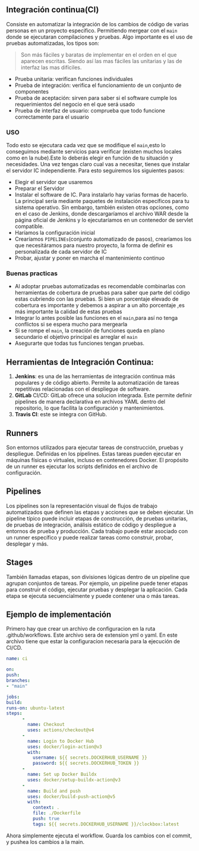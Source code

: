  
## Integración continua(CI)
Consiste en automatizar la integración de los cambios de código de varias personas en un proyecto especifico. Permitiendo mergear con el `main` donde se ejecutaran compilaciones y pruebas.
Algo importante es el uso de pruebas automatizadas, los tipos son:
>Son más fáciles y baratas de implementar en el orden en el que aparecen escritas. Siendo así las mas fáciles las unitarias y las de interfaz las mas difíciles.

 - Prueba unitaria: verifican funciones individuales
 - Prueba de integración: verifica el funcionamiento de un conjunto de componentes
 - Prueba de aceptación: sirven para saber si el software cumple los requerimientos del negocio en el que será usado
 - Prueba de interfaz de usuario: comprueba que todo funcione correctamente para el usuario

### USO
Todo esto se ejecutara cada vez que se modifique el `main`,esto lo conseguimos mediante servicios para verificar (existen muchos locales como en la nube).Este lo deberás elegir en función de tu situación y necesidades.
Una vez tengas claro cual vas a necesitar, tienes que instalar el servidor IC independiente. Para esto seguiremos los siguientes pasos:
 - Elegir el servidor que usaremos
 - Preparar el Servidor
 - Instalar el software de IC. Para instalarlo hay varias formas de hacerlo. La principal sería mediante paquetes de instalación específicos para tu sistema operativo. Sin embargo, también existen otras opciones, como en el caso de Jenkins, donde descargaríamos el archivo WAR desde la página oficial de Jenkins y lo ejecutaríamos en un contenedor de servlet compatible.
 - Haríamos la configuración inicial
 - Crearíamos `PIPELINEs`(conjunto automatizado de pasos), crearíamos los que necesitáramos para nuestro proyecto, la forma de definir es personalizada de cada servidor de IC
 - Probar, ajustar y poner en marcha el mantenimiento continuo

### Buenas practicas
 - Al adoptar pruebas automatizadas es recomendable combinarlas con herramientas de cobertura de pruebas para saber que parte del código estas cubriendo con las pruebas. Si bien un porcentaje elevado de cobertura es importante y debemos a aspirar a un alto porcentaje ,es más importante la calidad de estas pruebas
 - Integrar lo antes posible las funciones en el `main`,para así no tenga conflictos si se espera mucho para mergearla
 - Si se rompe el ``main``, la creación de funciones queda en plano secundario el objetivo principal es arreglar el ``main``
 - Asegurarte que todas tus funciones tengan pruebas.

 ## **Herramientas de Integración Continua:**

1. **Jenkins**: es una de las herramientas de integración continua más populares y de código abierto. Permite la automatización de tareas repetitivas relacionadas con el despliegue de software. 
2. **GitLab** CI/CD: GitLab ofrece una solucion integrada. Este permite definir pipelines de manera declarativa en archivos YAML dentro del repositorio, lo que facilita la configuración y mantenimientos. 
3. **Travis CI**: este se integra con GitHub. 

## Runners

Son entornos utilizados para ejecutar tareas de construcción, pruebas y despliegue. Definidas en los pipelines. Estas tareas pueden ejecutar en máquinas físicas o virtuales, incluso en contenedores Docker. El propósito de un runner es ejecutar los scripts definidos en el archivo de configuración.

## Pipelines

Los pipelines son la representación visual de flujos de trabajo automatizados que definen las etapas y acciones que se deben ejecutar. Un pipeline típico puede incluir etapas de construcción, de pruebas unitarias, de pruebas de integración, análisis estático de código y despliegue a entornos de prueba y producción. Cada trabajo puede estar asociado con un runner específico y puede realizar tareas como construir, probar, desplegar y más.

## Stages

También llamadas etapas, son divisiones lógicas dentro de un pipeline que agrupan conjuntos de tareas. Por ejemplo, un pipeline puede tener etapas para construir el código, ejecutar pruebas y desplegar la aplicación. Cada etapa se ejecuta secuencialmente y puede contener una o más tareas.

## Ejemplo de implementación

Primero hay que crear un archivo de configuracion en la ruta .github/workflows. Este archivo sera de extension yml o yaml. En este archivo tiene que estar la configuracion necesaria para la ejecución de CI/CD.

```yaml
name: ci

on:
push:
branches:
- "main"

jobs:
build:
runs-on: ubuntu-latest
steps:
      -
        name: Checkout
        uses: actions/checkout@v4
      -
        name: Login to Docker Hub
        uses: docker/login-action@v3
        with:
          username: ${{ secrets.DOCKERHUB_USERNAME }}
          password: ${{ secrets.DOCKERHUB_TOKEN }}
      -
        name: Set up Docker Buildx
        uses: docker/setup-buildx-action@v3
      -
        name: Build and push
        uses: docker/build-push-action@v5
        with:
          context: .
          file: ./Dockerfile
          push: true
          tags: ${{ secrets.DOCKERHUB_USERNAME }}/clockbox:latest
```

Ahora simplemente ejecuta el workflow. Guarda los  cambios con el commit, y pushea los cambios a la main.
